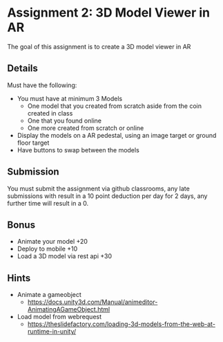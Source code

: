 # Assignment 2: 3D Model Viewer in AR

The goal of this assignment is to create a 3D model viewer in AR

## Details
Must have the following:
- You must have at minimum 3 Models
	- One model that you created from scratch aside from the coin created in class
	- One that you found online
	- One more created from scratch or online
- Display the models on a AR pedestal, using an image target or ground floor target
- Have buttons to swap between the models

## Submission
You must submit the assignment via github classrooms, any late submissions with result in a 10 point deduction per day for 2 days, any further time will result in a 0.

## Bonus

- Animate your model +20
- Deploy to mobile +10
- Load a 3D model via rest api +30

## Hints
- Animate a gameobject
	- https://docs.unity3d.com/Manual/animeditor-AnimatingAGameObject.html
- Load model from webrequest
	- https://theslidefactory.com/loading-3d-models-from-the-web-at-runtime-in-unity/


